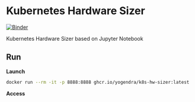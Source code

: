 # Kubernetes Hardware Sizer

[![Binder](https://mybinder.org/badge_logo.svg)](https://mybinder.org/v2/gh/yogendra/kubernetes-hardware-sizer/main?filepath=src%2Fnotebook.ipynb)

Kubernetes Hardware Sizer based on Jupyter Notebook

## Run

**Launch**

```bash
docker run --rm -it -p 8888:8888 ghcr.io/yogendra/k8s-hw-sizer:latest
```

**Access**

```bash

```
